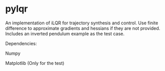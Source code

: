 # pylqr
An implementation of iLQR for trajectory synthesis and control. Use finite difference to approximate gradients and hessians if they are not provided. Includes an inverted pendulum example as the test case.

Dependencies:

Numpy

Matplotlib (Only for the test)
